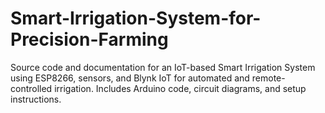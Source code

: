 # Smart-Irrigation-System-for-Precision-Farming
Source code and documentation for an IoT-based Smart Irrigation System using ESP8266, sensors, and Blynk IoT for automated and remote-controlled irrigation. Includes Arduino code, circuit diagrams, and setup instructions.

